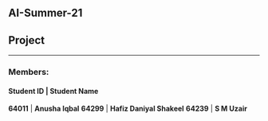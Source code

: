 ## AI-Summer-21
## Project
-------------------------------------
### Members:
#### Student ID | Student Name
**64011**  | **Anusha Iqbal**
**64299**  | **Hafiz Daniyal Shakeel**
**64239**  | **S M Uzair**
